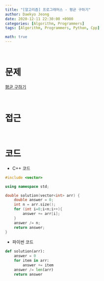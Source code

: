 ```yaml
---
title: "[알고리즘] 프로그래머스 - 평균 구하기"
author: Daekyo Jeong
date: 2020-12-11 22:30:00 +0900
categories: [Algorithm, Programmers]
tags: [Algorithm, Programmers, Python, Cpp]

math: true
---
```


<br/>

# **문제**


[평균 구하기](https://programmers.co.kr/learn/courses/30/lessons/12944)

<br/>

# **접근**  


<br/>

# **코드**

- C++ 코드

```cpp
#include <vector>

using namespace std;

double solution(vector<int> arr) {
    double answer = 0;
    int n = arr.size();
    for (int i=0;i<n;i++){
        answer += arr[i];
    }
    answer /= n;
    return answer;
}
```

- 파이썬 코드   

```py
def solution(arr):
    answer = 0
    for item in arr:
        answer += item
    answer /= len(arr)
    return answer
```

<br/>
